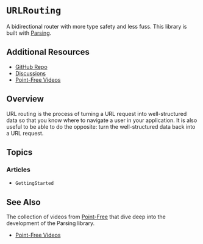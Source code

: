# ``URLRouting``

A bidirectional router with more type safety and less fuss. This library is built with [Parsing][swift-parsing].

## Additional Resources

- [GitHub Repo](https://github.com/pointfreeco/swift-parsing)
- [Discussions](https://github.com/pointfreeco/swift-parsing/discussions)
- [Point-Free Videos](https://www.pointfree.co/collections/parsing)

## Overview

URL routing is the process of turning a URL request into well-structured data so that you know
where to navigate a user in your application. It is also useful to be able to do the opposite:
turn the well-structured data back into a URL request.

## Topics

### Articles

- ``GettingStarted``

## See Also

The collection of videos from [Point-Free](https://www.pointfree.co) that dive deep into the
development of the Parsing library.

* [Point-Free Videos](https://www.pointfree.co/collections/parsing)

[swift-parsing]: http://github.com/pointfreeco/swift-parsing
